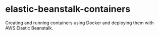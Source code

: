 # elastic-beanstalk-containers
Creating and running containers using Docker and deploying them with AWS Elastic Beanstalk.
